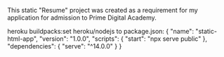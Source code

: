 This static "Resume" project was created as a requirement for my application for admission to Prime Digital Academy.


heroku buildpacks:set heroku/nodejs
to package.json:
{
  "name": "static-html-app",
  "version": "1.0.0",
  "scripts": {
    "start": "npx serve public"
  },
  "dependencies": {
    "serve": "^14.0.0"
  }
}
